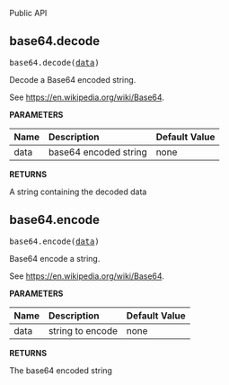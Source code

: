 <!-- Generated with Stardoc: http://skydoc.bazel.build -->

Public API

<a id="base64.decode"></a>

## base64.decode

<pre>
base64.decode(<a href="#base64.decode-data">data</a>)
</pre>

Decode a Base64 encoded string.

See https://en.wikipedia.org/wiki/Base64.


**PARAMETERS**


| Name  | Description | Default Value |
| :------------- | :------------- | :------------- |
| <a id="base64.decode-data"></a>data |  base64 encoded string   |  none |

**RETURNS**

A string containing the decoded data


<a id="base64.encode"></a>

## base64.encode

<pre>
base64.encode(<a href="#base64.encode-data">data</a>)
</pre>

Base64 encode a string.

See https://en.wikipedia.org/wiki/Base64.


**PARAMETERS**


| Name  | Description | Default Value |
| :------------- | :------------- | :------------- |
| <a id="base64.encode-data"></a>data |  string to encode   |  none |

**RETURNS**

The base64 encoded string


